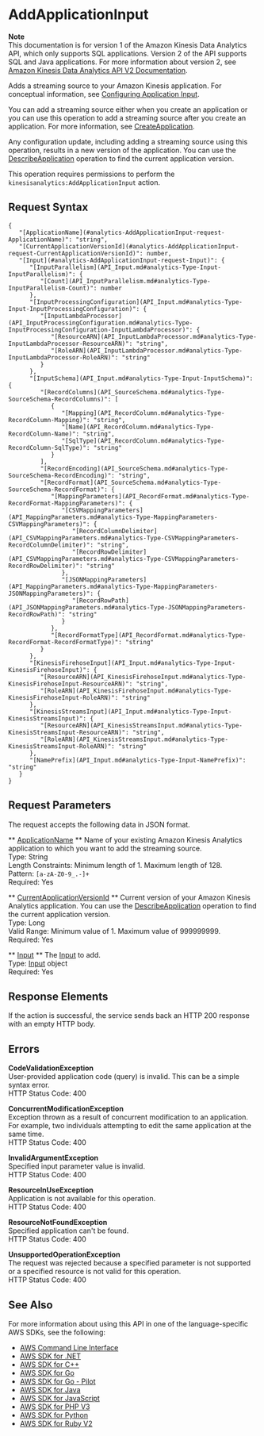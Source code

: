 # AddApplicationInput<a name="API_AddApplicationInput"></a>

**Note**  
This documentation is for version 1 of the Amazon Kinesis Data Analytics API, which only supports SQL applications\. Version 2 of the API supports SQL and Java applications\. For more information about version 2, see [Amazon Kinesis Data Analytics API V2 Documentation](/kinesisanalytics/latest/apiv2/Welcome.html)\.

 Adds a streaming source to your Amazon Kinesis application\. For conceptual information, see [Configuring Application Input](https://docs.aws.amazon.com/kinesisanalytics/latest/dev/how-it-works-input.html)\. 

You can add a streaming source either when you create an application or you can use this operation to add a streaming source after you create an application\. For more information, see [CreateApplication](https://docs.aws.amazon.com/kinesisanalytics/latest/dev/API_CreateApplication.html)\.

Any configuration update, including adding a streaming source using this operation, results in a new version of the application\. You can use the [DescribeApplication](https://docs.aws.amazon.com/kinesisanalytics/latest/dev/API_DescribeApplication.html) operation to find the current application version\. 

This operation requires permissions to perform the `kinesisanalytics:AddApplicationInput` action\.

## Request Syntax<a name="API_AddApplicationInput_RequestSyntax"></a>

```
{
   "[ApplicationName](#analytics-AddApplicationInput-request-ApplicationName)": "string",
   "[CurrentApplicationVersionId](#analytics-AddApplicationInput-request-CurrentApplicationVersionId)": number,
   "[Input](#analytics-AddApplicationInput-request-Input)": { 
      "[InputParallelism](API_Input.md#analytics-Type-Input-InputParallelism)": { 
         "[Count](API_InputParallelism.md#analytics-Type-InputParallelism-Count)": number
      },
      "[InputProcessingConfiguration](API_Input.md#analytics-Type-Input-InputProcessingConfiguration)": { 
         "[InputLambdaProcessor](API_InputProcessingConfiguration.md#analytics-Type-InputProcessingConfiguration-InputLambdaProcessor)": { 
            "[ResourceARN](API_InputLambdaProcessor.md#analytics-Type-InputLambdaProcessor-ResourceARN)": "string",
            "[RoleARN](API_InputLambdaProcessor.md#analytics-Type-InputLambdaProcessor-RoleARN)": "string"
         }
      },
      "[InputSchema](API_Input.md#analytics-Type-Input-InputSchema)": { 
         "[RecordColumns](API_SourceSchema.md#analytics-Type-SourceSchema-RecordColumns)": [ 
            { 
               "[Mapping](API_RecordColumn.md#analytics-Type-RecordColumn-Mapping)": "string",
               "[Name](API_RecordColumn.md#analytics-Type-RecordColumn-Name)": "string",
               "[SqlType](API_RecordColumn.md#analytics-Type-RecordColumn-SqlType)": "string"
            }
         ],
         "[RecordEncoding](API_SourceSchema.md#analytics-Type-SourceSchema-RecordEncoding)": "string",
         "[RecordFormat](API_SourceSchema.md#analytics-Type-SourceSchema-RecordFormat)": { 
            "[MappingParameters](API_RecordFormat.md#analytics-Type-RecordFormat-MappingParameters)": { 
               "[CSVMappingParameters](API_MappingParameters.md#analytics-Type-MappingParameters-CSVMappingParameters)": { 
                  "[RecordColumnDelimiter](API_CSVMappingParameters.md#analytics-Type-CSVMappingParameters-RecordColumnDelimiter)": "string",
                  "[RecordRowDelimiter](API_CSVMappingParameters.md#analytics-Type-CSVMappingParameters-RecordRowDelimiter)": "string"
               },
               "[JSONMappingParameters](API_MappingParameters.md#analytics-Type-MappingParameters-JSONMappingParameters)": { 
                  "[RecordRowPath](API_JSONMappingParameters.md#analytics-Type-JSONMappingParameters-RecordRowPath)": "string"
               }
            },
            "[RecordFormatType](API_RecordFormat.md#analytics-Type-RecordFormat-RecordFormatType)": "string"
         }
      },
      "[KinesisFirehoseInput](API_Input.md#analytics-Type-Input-KinesisFirehoseInput)": { 
         "[ResourceARN](API_KinesisFirehoseInput.md#analytics-Type-KinesisFirehoseInput-ResourceARN)": "string",
         "[RoleARN](API_KinesisFirehoseInput.md#analytics-Type-KinesisFirehoseInput-RoleARN)": "string"
      },
      "[KinesisStreamsInput](API_Input.md#analytics-Type-Input-KinesisStreamsInput)": { 
         "[ResourceARN](API_KinesisStreamsInput.md#analytics-Type-KinesisStreamsInput-ResourceARN)": "string",
         "[RoleARN](API_KinesisStreamsInput.md#analytics-Type-KinesisStreamsInput-RoleARN)": "string"
      },
      "[NamePrefix](API_Input.md#analytics-Type-Input-NamePrefix)": "string"
   }
}
```

## Request Parameters<a name="API_AddApplicationInput_RequestParameters"></a>

The request accepts the following data in JSON format\.

 ** [ApplicationName](#API_AddApplicationInput_RequestSyntax) **   <a name="analytics-AddApplicationInput-request-ApplicationName"></a>
Name of your existing Amazon Kinesis Analytics application to which you want to add the streaming source\.  
Type: String  
Length Constraints: Minimum length of 1\. Maximum length of 128\.  
Pattern: `[a-zA-Z0-9_.-]+`   
Required: Yes

 ** [CurrentApplicationVersionId](#API_AddApplicationInput_RequestSyntax) **   <a name="analytics-AddApplicationInput-request-CurrentApplicationVersionId"></a>
Current version of your Amazon Kinesis Analytics application\. You can use the [DescribeApplication](https://docs.aws.amazon.com/kinesisanalytics/latest/dev/API_DescribeApplication.html) operation to find the current application version\.  
Type: Long  
Valid Range: Minimum value of 1\. Maximum value of 999999999\.  
Required: Yes

 ** [Input](#API_AddApplicationInput_RequestSyntax) **   <a name="analytics-AddApplicationInput-request-Input"></a>
The [Input](https://docs.aws.amazon.com/kinesisanalytics/latest/dev/API_Input.html) to add\.  
Type: [Input](API_Input.md) object  
Required: Yes

## Response Elements<a name="API_AddApplicationInput_ResponseElements"></a>

If the action is successful, the service sends back an HTTP 200 response with an empty HTTP body\.

## Errors<a name="API_AddApplicationInput_Errors"></a>

 **CodeValidationException**   
User\-provided application code \(query\) is invalid\. This can be a simple syntax error\.  
HTTP Status Code: 400

 **ConcurrentModificationException**   
Exception thrown as a result of concurrent modification to an application\. For example, two individuals attempting to edit the same application at the same time\.  
HTTP Status Code: 400

 **InvalidArgumentException**   
Specified input parameter value is invalid\.  
HTTP Status Code: 400

 **ResourceInUseException**   
Application is not available for this operation\.  
HTTP Status Code: 400

 **ResourceNotFoundException**   
Specified application can't be found\.  
HTTP Status Code: 400

 **UnsupportedOperationException**   
The request was rejected because a specified parameter is not supported or a specified resource is not valid for this operation\.   
HTTP Status Code: 400

## See Also<a name="API_AddApplicationInput_SeeAlso"></a>

For more information about using this API in one of the language\-specific AWS SDKs, see the following:
+  [AWS Command Line Interface](https://docs.aws.amazon.com/goto/aws-cli/kinesisanalytics-2015-08-14/AddApplicationInput) 
+  [AWS SDK for \.NET](https://docs.aws.amazon.com/goto/DotNetSDKV3/kinesisanalytics-2015-08-14/AddApplicationInput) 
+  [AWS SDK for C\+\+](https://docs.aws.amazon.com/goto/SdkForCpp/kinesisanalytics-2015-08-14/AddApplicationInput) 
+  [AWS SDK for Go](https://docs.aws.amazon.com/goto/SdkForGoV1/kinesisanalytics-2015-08-14/AddApplicationInput) 
+  [AWS SDK for Go \- Pilot](https://docs.aws.amazon.com/goto/SdkForGoPilot/kinesisanalytics-2015-08-14/AddApplicationInput) 
+  [AWS SDK for Java](https://docs.aws.amazon.com/goto/SdkForJava/kinesisanalytics-2015-08-14/AddApplicationInput) 
+  [AWS SDK for JavaScript](https://docs.aws.amazon.com/goto/AWSJavaScriptSDK/kinesisanalytics-2015-08-14/AddApplicationInput) 
+  [AWS SDK for PHP V3](https://docs.aws.amazon.com/goto/SdkForPHPV3/kinesisanalytics-2015-08-14/AddApplicationInput) 
+  [AWS SDK for Python](https://docs.aws.amazon.com/goto/boto3/kinesisanalytics-2015-08-14/AddApplicationInput) 
+  [AWS SDK for Ruby V2](https://docs.aws.amazon.com/goto/SdkForRubyV2/kinesisanalytics-2015-08-14/AddApplicationInput) 